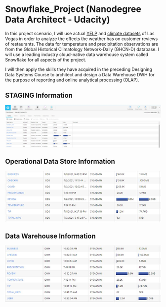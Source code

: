 # Snowflake_Project (Nanodegree Data Architect - Udacity)

In this project scenario, I will use actual [YELP](https://www.yelp.com/dataset/download) and [climate datasets](https://crt-climate-explorer.nemac.org/) of Las Vegas in order to analyze the effects the weather has on customer reviews of restaurants. The data for temperature and precipitation observations are from the Global Historical Climatology Network-Daily (GHCN-D) database. I will use a leading industry cloud-native data warehouse system called Snowflake for all aspects of the project.

I will then apply the skills they have acquired in the preceding Designing Data Systems Course to architect and design a Data Warehouse DWH for the purpose of reporting and online analytical processing (OLAP).

## STAGING Information
![alt text](STAGING.JPG)


## Operational Data Store Information
![alt text](ODS.JPG)
## Data Warehouse Information
![alt text](DWH.JPG)
